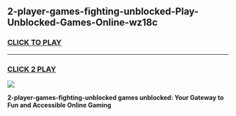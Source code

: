 
## 2-player-games-fighting-unblocked-Play-Unblocked-Games-Online-wz18c
<h3>
<a href="https://premium76.site?title=2-player-games-fighting-unblocked&ref=24A">CLICK TO PLAY</a></h3>
<hr>

<h3>
<a href="https://premium76.site?title=2-player-games-fighting-unblocked&ref=24A">CLICK 2 PLAY</a>
  
</h3>

<a href="https://premium76.site?title=2-player-games-fighting-unblocked&ref=24A"><img src="https://clearcache.store/games.png"></a>


**2-player-games-fighting-unblocked games unblocked: Your Gateway to Fun and Accessible Online Gaming**
